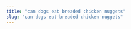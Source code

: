 ```yaml
---
title: "can dogs eat breaded chicken nuggets"
slug: "can-dogs-eat-breaded-chicken-nuggets"
---
```


